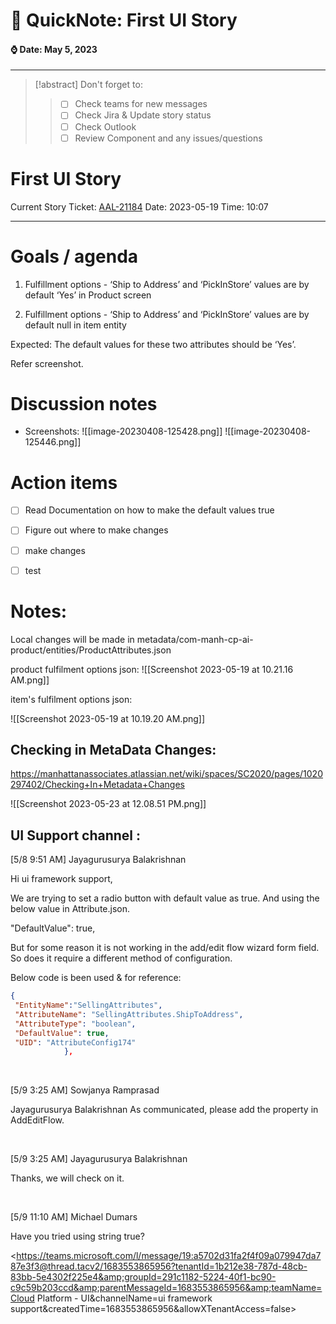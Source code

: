 # 🌱 QuickNote: First UI Story

####  ⌚️ Date: May 5, 2023

---
> [!abstract] Don't forget to:
> > 
> > - [ ] Check teams for new messages
> > - [ ] Check Jira & Update story status
> > - [ ] Check Outlook
> > - [ ] Review Component and any issues/questions
> > 

# First UI Story
Current Story Ticket: [AAL-21184](https://manhattanassociates.atlassian.net/browse/AAL-21184)
Date: 2023-05-19
Time: 10:07

---


# Goals / agenda
1. Fulfillment options - ‘Ship to Address’ and ‘PickInStore’ values are by default ‘Yes’ in Product screen
    
2.  Fulfillment options - ‘Ship to Address’ and ‘PickInStore’ values are by default null in item entity
    

Expected: The default values for these two attributes should be ‘Yes’.

Refer screenshot.

# Discussion notes
- Screenshots:
![[image-20230408-125428.png]]
![[image-20230408-125446.png]]

# Action items
- [ ] Read Documentation on how to make the default values true
- [ ] Figure out where to make changes
- [ ] make changes
- [ ] test



# Notes:

Local changes will be made in metadata/com-manh-cp-ai-product/entities/ProductAttributes.json

product fulfilment options json:
![[Screenshot 2023-05-19 at 10.21.16 AM.png]]

item's fulfilment options json:

![[Screenshot 2023-05-19 at 10.19.20 AM.png]]

## Checking in MetaData Changes:
https://manhattanassociates.atlassian.net/wiki/spaces/SC2020/pages/1020297402/Checking+In+Metadata+Changes



![[Screenshot 2023-05-23 at 12.08.51 PM.png]]



## UI Support channel :

[5/8 9:51 AM] Jayagurusurya Balakrishnan

Hi ui framework support, 

We are trying to set a radio button with default value as true. And using the below value in Attribute.json.

"DefaultValue": true,

But for some reason it is not working in the add/edit flow wizard form field. So does it require a different method of configuration.

Below code is been used & for reference:
```json
{​​​​​​​​
 "EntityName":"SellingAttributes",
 "AttributeName": "SellingAttributes.ShipToAddress",
 "AttributeType": "boolean",
 "DefaultValue": true,
 "UID": "AttributeConfig174"
            }​​​​​​​​,
```


​

[5/9 3:25 AM] Sowjanya Ramprasad

Jayagurusurya Balakrishnan As communicated, please add the property in AddEditFlow.

​

[5/9 3:25 AM] Jayagurusurya Balakrishnan

Thanks, we will check on it.

​

[5/9 11:10 AM] Michael Dumars

Have you tried using string true?

<https://teams.microsoft.com/l/message/19:a5702d31fa2f4f09a079947da787e3f3@thread.tacv2/1683553865956?tenantId=1b212e38-787d-48cb-83bb-5e4302f225e4&amp;groupId=291c1182-5224-40f1-bc90-c9c59b203ccd&amp;parentMessageId=1683553865956&amp;teamName=Cloud Platform - UI&amp;channelName=ui framework support&amp;createdTime=1683553865956&amp;allowXTenantAccess=false>